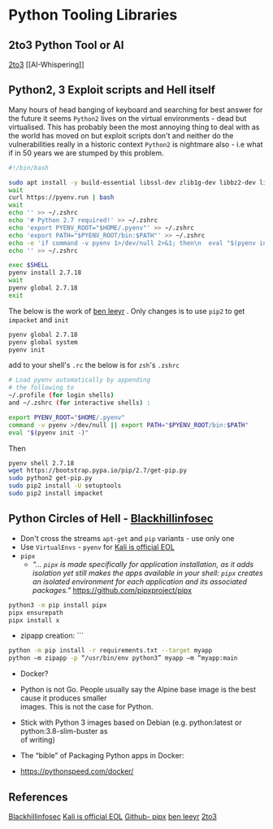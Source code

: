# Python Tooling Libraries
## 2to3 Python Tool or AI

[2to3](https://docs.python.org/3/library/2to3.html)
[[AI-Whispering]]

## Python2, 3 Exploit scripts and Hell itself

Many hours of head banging of keyboard and searching for best answer for the future it seems `Python2` lives on the virtual environments - dead but virtualised. This has probably been the most annoying thing to deal with as the world has moved on but exploit scripts don't and neither do the vulnerabilities really in a historic context `Python2` is nightmare also - i.e what if in 50 years we are stumped by this problem. 

```bash
#!/bin/bash

sudo apt install -y build-essential libssl-dev zlib1g-dev libbz2-dev libreadline-dev libsqlite3-dev wget curl llvm libncurses5-dev libncursesw5-dev xz-utils tk-dev libffi-dev liblzma-dev python3-openssl git
wait
curl https://pyenv.run | bash
wait
echo '' >> ~/.zshrc
echo '# Python 2.7 required!' >> ~/.zshrc
echo 'export PYENV_ROOT="$HOME/.pyenv"' >> ~/.zshrc
echo 'export PATH="$PYENV_ROOT/bin:$PATH"' >> ~/.zshrc
echo -e 'if command -v pyenv 1>/dev/null 2>&1; then\n  eval "$(pyenv init --path)"\nfi' >> ~/.zshrc
echo '' >> ~/.zshrc

exec $SHELL
pyenv install 2.7.18
wait
pyenv global 2.7.18
exit
```

The below is the work of [ben leeyr](https://benleeyr.wordpress.com/2022/01/30/pyenv-installation-on-kali/) . Only changes is to use `pip2` to get `impacket` and `init`
```bash
pyenv global 2.7.18
pyenv global system
pyenv init
```
add to your shell's `.rc` the below is for `zsh`'s `.zshrc`
```bash
# Load pyenv automatically by appending
# the following to 
~/.profile (for login shells)
and ~/.zshrc (for interactive shells) :

export PYENV_ROOT="$HOME/.pyenv"
command -v pyenv >/dev/null || export PATH="$PYENV_ROOT/bin:$PATH"
eval "$(pyenv init -)"
```
Then  
```bash
pyenv shell 2.7.18
wget https://bootstrap.pypa.io/pip/2.7/get-pip.py
sudo python2 get-pip.py
sudo pip2 install -U setuptools
sudo pip2 install impacket
```


## Python Circles of Hell -  [Blackhillinfosec](https://www.blackhillsinfosec.com/wp-content/uploads/2020/08/SLIDES_PrettyLittlePythonSecretsEpisode1.pdf)

- Don't cross the streams `apt-get` and `pip` variants - use only one
- Use `VirtualEnvs` - `pyenv` for [Kali is official EOL](https://www.kali.org/docs/general-use/using-eol-python-versions/)
- `pipx`
	- *“... `pipx` is made specifically for application installation, as it adds isolation yet still makes the apps available in your shell: `pipx` creates an isolated environment for each application and its associated packages.”*  https://github.com/pipxproject/pipx
```bash
python3 -m pip install pipx
pipx ensurepath
pipx install x
```

- zipapp creation: ```
```bash
python -m pip install -r requirements.txt --target myapp  
python –m zipapp -p “/usr/bin/env python3” myapp –m “myapp:main
```


- Docker?
- Python is not Go. People usually say the Alpine base image is the best cause it produces smaller  
images. This is not the case for Python.  
- Stick with Python 3 images based on Debian (e.g. python:latest or python:3.8-slim-buster as  
of writing) 

- The “bible” of Packaging Python apps in Docker:  
- https://pythonspeed.com/docker/

## References

[Blackhillinfosec](https://www.blackhillsinfosec.com/wp-content/uploads/2020/08/SLIDES_PrettyLittlePythonSecretsEpisode1.pdf)
[Kali is official EOL](https://www.kali.org/docs/general-use/using-eol-python-versions/)
[Github- pipx](https://github.com/pipxproject/pipx)
[ben leeyr](https://benleeyr.wordpress.com/2022/01/30/pyenv-installation-on-kali/)
[2to3](https://docs.python.org/3/library/2to3.html)